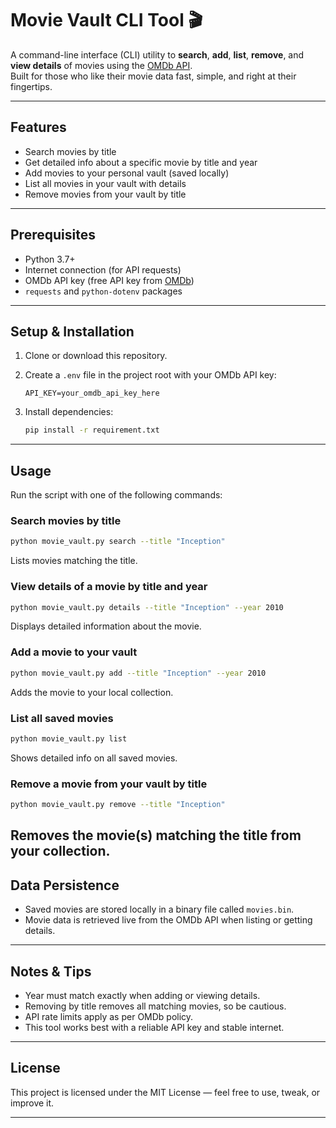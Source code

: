 # Movie Vault CLI Tool 🎬

A command-line interface (CLI) utility to **search**, **add**, **list**, **remove**, and **view details** of movies using the [OMDb API](http://www.omdbapi.com/).  
Built for those who like their movie data fast, simple, and right at their fingertips.

---

## Features

- Search movies by title  
- Get detailed info about a specific movie by title and year  
- Add movies to your personal vault (saved locally)  
- List all movies in your vault with details  
- Remove movies from your vault by title  

---

## Prerequisites

- Python 3.7+  
- Internet connection (for API requests)  
- OMDb API key (free API key from [OMDb](http://www.omdbapi.com/apikey.aspx))  
- `requests` and `python-dotenv` packages

---

## Setup & Installation

1. Clone or download this repository.

2. Create a `.env` file in the project root with your OMDb API key:

   ```env
   API_KEY=your_omdb_api_key_here
    ```
3. Install dependencies:
     ```bash
    pip install -r requirement.txt
    ```
---

## Usage

Run the script with one of the following commands:

### Search movies by title

```bash
python movie_vault.py search --title "Inception"
```
Lists movies matching the title.

### View details of a movie by title and year

```bash
python movie_vault.py details --title "Inception" --year 2010
```
Displays detailed information about the movie.

### Add a movie to your vault

```bash
python movie_vault.py add --title "Inception" --year 2010
```
Adds the movie to your local collection.

### List all saved movies

```bash
python movie_vault.py list
```
Shows detailed info on all saved movies.

### Remove a movie from your vault by title

```bash
python movie_vault.py remove --title "Inception"
```
Removes the movie(s) matching the title from your collection.
---

## Data Persistence

- Saved movies are stored locally in a binary file called `movies.bin`.
- Movie data is retrieved live from the OMDb API when listing or getting details.

---

## Notes & Tips

- Year must match exactly when adding or viewing details.
- Removing by title removes all matching movies, so be cautious.
- API rate limits apply as per OMDb policy.
- This tool works best with a reliable API key and stable internet.

---

## License

This project is licensed under the MIT License — feel free to use, tweak, or improve it.

---
